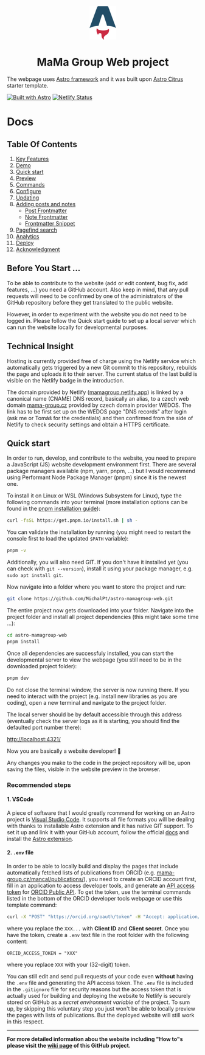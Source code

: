 <div align="center">
  <img alt="Astro logo" src="/public/astro-icon.svg" width="70" />
</div>
<h1 align="center">
  MaMa Group Web project
</h1>

The webpage uses [Astro framework](https://docs.astro.build) and it was built upon [Astro Citrus](https://github.com/ArtemKutsan/astro-citrus/) starter template. 

[![Built with Astro](https://astro.badg.es/v2/built-with-astro/tiny.svg)](https://astro.build) 
[![Netlify Status](https://api.netlify.com/api/v1/badges/92c8309c-cbc0-4a8f-aa07-2ca6add734d5/deploy-status)](https://app.netlify.com/projects/mamagroup/deploys)



# Docs
## Table Of Contents

1. [Key Features](#key-features)
2. [Demo](#demo)
3. [Quick start](#quick-start)
4. [Preview](#preview)
5. [Commands](#commands)
6. [Configure](#configure)
7. [Updating](#updating)
8. [Adding posts and notes](#adding-posts-and-notes)
   - [Post Frontmatter](#post-frontmatter)
   - [Note Frontmatter](#note-frontmatter)
   - [Frontmatter Snippet](#frontmatter-snippet)
9. [Pagefind search](#pagefind-search)
10. [Analytics](#analytics)
11. [Deploy](#deploy)
12. [Acknowledgment](#acknowledgment)

<!-- ## Key Features

- Astro v5 Fast 🚀
- TailwindCSS Utility classes
- Accessible, semantic HTML markup
- Responsive & SEO-friendly
- Dark / Light mode, using Tailwind and CSS variables
- MD & [MDX](https://docs.astro.build/en/guides/markdown-content/#mdx-only-features) posts & notes
  - Includes [Admonitions](http://astrocitrus.artemkutsan.pp.ua/posts/markdown-elements/admonistions/)
- [Satori](https://github.com/vercel/satori) for creating open graph png images
- [Automatic RSS feed](https://docs.astro.build/en/guides/rss)
- [Webmentions](https://webmention.io/)
- Auto-generated:
  - [sitemap](https://docs.astro.build/en/guides/integrations-guide/sitemap/)
  - [robots.txt](https://github.com/alextim/astro-lib/blob/main/packages/astro-robots-txt/README.md)
  - [web app manifest](https://github.com/alextim/astro-lib/blob/main/packages/astro-webmanifest/README.md)
- [Pagefind](https://pagefind.app/) static search library integration
- [Astro Icon](https://github.com/natemoo-re/astro-icon) svg icon component
- [Rehype Pretty Code](https://rehype-pretty.pages.dev/) code blocks and syntax highlighter -->

## Before You Start ...

To be able to contribute to the website (add or edit content, bug fix, add features, ...) you need a GitHub account. Also keep in mind, that any pull requests will need to be confirmed by one of the administrators of the GitHub repository before they get translated to the public website.

However, in order to experiment with the website you do not need to be logged in. Please follow the Quick start guide to set up a local server which can run the website locally for developmental purposes.

## Technical Insight

Hosting is currently provided free of charge using the Netlify service which automatically gets triggered by a new Git commit to this repository, rebuilds the page and uploads it to their server. The current status of the last build is visible on the Netlify badge in the introduction. 

The domain provided by Netlify ([mamagroup.netlify.app](https://mamagroup.netlify.app)) is linked by a canonical name (CNAME) DNS record, basically an alias, to a czech web domain [mama-group.cz](https://mama-group.cz) provided by czech domain provider WEDOS. The link has to be first set up on the WEDOS page "DNS records" after login (ask me or Tomáš for the credentials) and then confirmed from the side of Netlify to check security settings and obtain a HTTPS certificate.

## Quick start

In order to run, develop, and contribute to the website, you need to prepare a JavaScript (JS) website development environment first. There are several package managers available (npm, yarn, pnpm, ...) but I would recommend using Performant Node Package Manager (pnpm) since it is the newest one. 

To install it on Linux or WSL (Windows Subsystem for Linux), type the following commands into your terminal (more installation options can be found in the [pnpm installation guide](https://pnpm.io/installation)):

```bash
curl -fsSL https://get.pnpm.io/install.sh | sh -
```

You can validate the installation by running (you might need to restart the console first to load the updated `$PATH` variable):

```bash
pnpm -v
```

Additionally, you will also need GIT. If you don't have it installed yet (you can check with `git --version`), install it using your package manager, e.g. `sudo apt install git`. 

Now navigate into a folder where you want to store the project and run:

```bash
git clone https://github.com/MichalPt/astro-mamagroup-web.git
```

The entire project now gets downloaded into your folder. Navigate into the project folder and install all project dependencies (this might take some time ...):

```bash
cd astro-mamagroup-web
pnpm install
```

Once all dependencies are successfuly installed, you can start the developmental server to view the webpage (you still need to be in the downloaded project folder):

```bash
pnpm dev
```

Do not close the terminal window, the server is now running there. If you need to interact with the project (e.g. install new libraries as you are coding), open a new terminal and navigate to the project folder. 

The local server should be by default accessible through this address (eventually check the server logs as it is starting, you should find the defaulted port number there):

[http://localhost:4321/](http://localhost:4321/)

Now you are basically a website developer! 🥳

Any changes you make to the code in the project repository will be, upon saving the files, visible in the website preview in the browser.  


### Recommended steps

#### 1. VSCode

A piece of software that I would greatly rcommend for working on an Astro project is [Visual Studio Code](https://code.visualstudio.com/download). It supports all file formats you will be dealing with thanks to installable Astro extension and it has native GIT support. To set it up and link it with your GitHub account, follow the official [docs](https://code.visualstudio.com/docs) and install the [Astro extension](https://marketplace.visualstudio.com/items?itemName=astro-build.astro-vscode).


#### 2. `.env` file

In order to be able to locally build and display the pages that include automatically fetched lists of publications from ORCID (e.g. [mama-group.cz/mancal/publications/](https://mama-group.cz/mancal/publications/)), you need to create an ORCID account first, fill in an application to access developer tools, and generate an [API access token](https://orcid.org/developer-tools) for [ORCID Public API](https://info.orcid.org/ufaqs/how-do-i-register-a-public-api-client/). To get the token, use the terminal commands listed in the bottom of the ORCID developer tools webpage or use this template command:

```bash
curl -X "POST" "https://orcid.org/oauth/token" -H "Accept: application/json" -d "client_id=APP-XXXXXXXXXXXXXXXX&client_secret=XXXXXXXXXXXXXXXXXXXXXXXXXXXXXXXXXXXX&grant_type=client_credentials&scope=/read-public"
```

where you replace the `XXX...` with **Client ID** and **Client secret**. Once you have the token, create a `.env` text file in the root folder with the following content:

```
ORCID_ACCESS_TOKEN = "XXX"
```

where you replace `XXX` with your (32-digit) token. 

You can still edit and send pull requests of your code even **without** having the `.env` file and generating the API access token. The `.env` file is included in the `.gitignore` file for security reasons but the access token that is actually used for building and deploying the website to Netlify is securely stored on GitHub as a *secret environment variable* of the project. To sum up, by skipping this voluntary step you just won't be able to locally preview the pages with lists of publications. But the deployed website will still work in this respect.

<!-- ### Basic pnpm Commands

| Command          | Action                                                         |
| :--------------- | :------------------------------------------------------------- |
| `pnpm install`   | Installs dependencies listed in the `package.json` file (managed by Astro framework)  |
| `pnpm dev`       | Starts local dev server at `localhost:4321`                    |
| `pnpm build`     | Build your production site to `./dist/`                        |
| `pnpm postbuild` | Pagefind script to build the static search of your blog posts  |
| `pnpm preview`   | Preview your build locally, before deploying                   |
| `pnpm sync`      | Generate types based on your config in `src/content/config.ts` | -->

---

**For more detailed information abou the website including "How to"s please visit the [wiki page](https://github.com/MichalPt/astro-mamagroup-web/wiki) of this GitHub project.**
